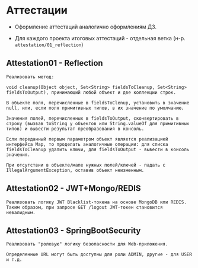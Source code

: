 # Аттестации

* Оформление аттестаций аналогично оформлениям ДЗ. 

* Для каждого проекта итоговых аттестаций - отдельная ветка (н-р. `attestation/01_reflection`)

## Attestation01 - Reflection

```
Реализовать метод: 

void cleanup(Object object, Set<String> fieldsToCleanup, Set<String> fieldsToOutput), принимающий любой объект и две коллекции строк. 

В объекте поля, перечисленные в fieldsToClenup, установить в значение null, или, если поля примитивных типов, в их значение по умолчанию. 

Значения полей, перечисленных в fieldsToOutput, сконвертировать в строку (вызвав toString у объектов или String.valueOf для примитивных типов) и вывести результат преобразования в консоль. 

Если переданный первым параметром объект является реализацией интерфейса Map, то проделать аналогичные операции: для списка fieldsToCleanup удалить ключи, для fieldsToOutput - вывести в консоль значения. 

При отсутствии в объекте/мапе нужных полей/ключей - падать с IllegalArgumentException, оставив объект неизменным.
```

## Attestation02 - JWT+Mongo/REDIS

```
Реализовать логику JWT Blacklist-токена на основе MongoDB или REDIS.
Таким образом, при запросе GET /logout JWT-токен становится невалидным.
```


## Attestation03 - SpringBootSecurity

```
Реализовать "ролевую" логику безопасности для Web-приложения.

Определенные URL могут быть доступны для роли ADMIN, другие - для USER и т.д.
```
